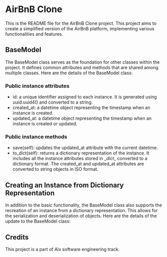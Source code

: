# AirBnB Clone

This is the README file for the AirBnB Clone project. This project aims to create a simplified version of the AirBnB platform, implementing various functionalities and features.

## BaseModel

The BaseModel class serves as the foundation for other classes within the project. It defines common attributes and methods that are shared among multiple classes. Here are the details of the BaseModel class:

### Public instance attributes

* id: a unique identifier assigned to each instance. It is generated using uuid.uuid4() and converted to a string.
* created_at: a datetime object representing the timestamp when an instance is created.
* updated_at: a datetime object representing the timestamp when an instance is created or updated.

### Public instance methods

* save(self): updates the updated_at attribute with the current datetime.
* to_dict(self): returns a dictionary representation of the instance. It includes all the instance attributes stored in \__dict__ converted to a dictionary format. The created_at and updated_at attributes are converted to string objects in ISO format.

## Creating an Instance from Dictionary Representation

In addition to the basic functionality, the BaseModel class also supports the recreation of an instance from a dictionary representation. This allows for the serialization and deserialization of objects. Here are the details of the update to the BaseModel class:

## Credits

This project is a part of Alx software engineering track.
